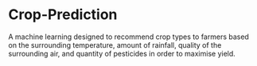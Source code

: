 # Crop-Prediction
A machine learning designed to recommend crop types to farmers based on the surrounding temperature, amount of rainfall, quality of the surrounding air, and quantity of pesticides in order to maximise yield.
